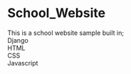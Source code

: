 # School_Website
This is a school website sample built in;<br> Django <br>HTML <br>CSS <br>Javascript

